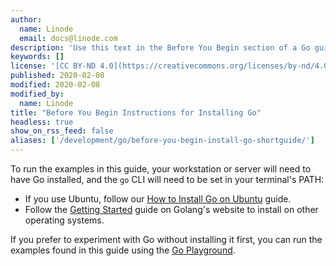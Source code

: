 ```yaml
---
author:
  name: Linode
  email: docs@linode.com
description: 'Use this text in the Before You Begin section of a Go guide to direct readers to how to install the Go language.'
keywords: []
license: '[CC BY-ND 4.0](https://creativecommons.org/licenses/by-nd/4.0)'
published: 2020-02-08
modified: 2020-02-08
modified_by:
  name: Linode
title: "Before You Begin Instructions for Installing Go"
headless: true
show_on_rss_feed: false
aliases: ['/development/go/before-you-begin-install-go-shortguide/']
---
```


To run the examples in this guide, your workstation or server will need to have Go installed, and the `go` CLI will need to be set in your terminal's PATH:

- If you use Ubuntu, follow our [How to Install Go on Ubuntu](/docs/development/go/install-go-on-ubuntu/) guide.
- Follow the [Getting Started](https://golang.org/doc/install) guide on Golang's website to install on other operating systems.

If you prefer to experiment with Go without installing it first, you can run the examples found in this guide using the [Go Playground](https://play.golang.org).